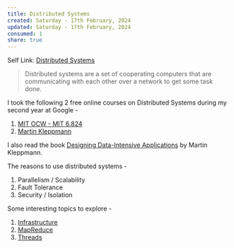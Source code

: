```yaml
---
title: Distributed Systems
created: Saturday - 17th February, 2024
updated: Saturday - 17th February, 2024
consumed: 1
share: true
---
```


Self Link: [Distributed Systems](Distributed%20Systems.md)

 > 
 > Distributed systems are a set of cooperating computers that are communicating with each other over a network to get some task done.

I took the following 2 free online courses on Distributed Systems during my second year at Google - 

1. [MIT OCW - MIT 6.824](https://youtube.com/playlist?list=PLrw6a1wE39_tb2fErI4-WkMbsvGQk9_UB&feature=shared)
1. [Martin Kleppmann](https://youtube.com/playlist?list=PLeKd45zvjcDFUEv_ohr_HdUFe97RItdiB&feature=shared)

I also read the book [Designing Data-Intensive Applications](./Designing%20Data-Intensive%20Applications.md) by Martin Kleppmann.

The reasons to use distributed systems - 

1. Parallelism / Scalability
1. Fault Tolerance
1. Security / Isolation

Some interesting topics to explore - 

1. [Infrastructure](./Infrastructure.md)
1. [MapReduce](./MapReduce.md)
1. [Threads](./Threads.md)
